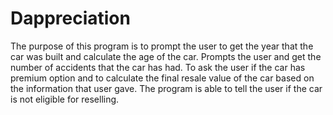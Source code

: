 # Dappreciation
The purpose of this program is to prompt the user to get the year that the car was built and calculate the age of the car.
Prompts the user and get the number of accidents that the car has had. 
To ask the user if the car has premium option and to calculate the final resale value of the car based on the information that user gave.
The program is able to tell the user if the car is not eligible for reselling.
